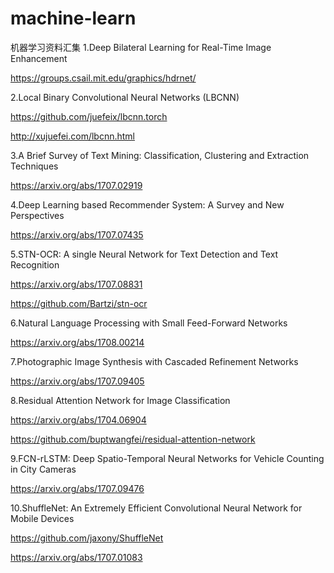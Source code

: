 # machine-learn
机器学习资料汇集
1.Deep Bilateral Learning for Real-Time Image Enhancement

https://groups.csail.mit.edu/graphics/hdrnet/

2.Local Binary Convolutional Neural Networks (LBCNN)

https://github.com/juefeix/lbcnn.torch

http://xujuefei.com/lbcnn.html

3.A Brief Survey of Text Mining: Classification, Clustering and Extraction Techniques

https://arxiv.org/abs/1707.02919

4.Deep Learning based Recommender System: A Survey and New Perspectives

https://arxiv.org/abs/1707.07435

5.STN-OCR: A single Neural Network for Text Detection and Text Recognition

https://arxiv.org/abs/1707.08831

https://github.com/Bartzi/stn-ocr

6.Natural Language Processing with Small Feed-Forward Networks

https://arxiv.org/abs/1708.00214

7.Photographic Image Synthesis with Cascaded Refinement Networks

https://arxiv.org/abs/1707.09405

8.Residual Attention Network for Image Classification

https://arxiv.org/abs/1704.06904

https://github.com/buptwangfei/residual-attention-network

9.FCN-rLSTM: Deep Spatio-Temporal Neural Networks for Vehicle Counting in City Cameras

https://arxiv.org/abs/1707.09476

10.ShuffleNet: An Extremely Efficient Convolutional Neural Network for Mobile Devices

https://github.com/jaxony/ShuffleNet

https://arxiv.org/abs/1707.01083
